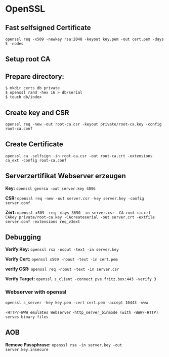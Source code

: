 # OpenSSL

## Fast selfsigned Certificate

`openssl req -x509 -newkey rsa:2048 -keyout key.pem -out cert.pem -days 5 -nodes`

## Setup root CA

## Prepare directory:

    $ mkdir certs db private
    $ openssl rand -hex 16 > db/serial
    $ touch db/index

## Create key and CSR
`openssl req -new -out root-ca.csr -keyout private/root-ca.key -config root-ca.conf`

## Create Certificate
`openssl ca -selfsign -in root-ca.csr -out root-ca.crt -extensions ca_ext -config root-ca.conf`

## Serverzertifikat Webserver erzeugen

**Key:**
`openssl genrsa -out server.key 4096`

**CSR:**
`openssl req -new -out server.csr -key server.key -config server.conf`

**Zert:**
`openssl x509 -req -days 3650 -in server.csr -CA root-ca.crt -CAkey private/root-ca.key -CAcreateserial -out server.crt -extfile server.conf -extensions req_v3ext`

## Debugging

**Verify Key:**
`openssl rsa -noout -text -in server.key`

**Verify Cert:**
`openssl x509 -noout -text -in cert.pem`

**verify CSR:**
`openssl req -noout -text -in server.csr`

**Verify Target:**
`openssl s_client -connect pve.fritz.box:443 -verify 3`

### Webserver with openssl

`openssl s_server -key key.pem -cert cert.pem -accept 10443 -www`

`-HTTP/-WWW emulates Webserver`
`-http_server_binmode (with -WWW/-HTTP) serves binary files`

## AOB

**Remove Passphrase:**
`openssl rsa -in server.key -out server.key.insecure`
